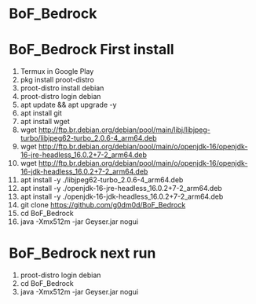 # BoF_Bedrock
# BoF_Bedrock First install
1. Termux in Google Play
2. pkg install proot-distro
3. proot-distro install debian 
4. proot-distro login debian
5. apt update && apt upgrade -y
6. apt install git
7. apt install wget
8. wget http://ftp.br.debian.org/debian/pool/main/libj/libjpeg-turbo/libjpeg62-turbo_2.0.6-4_arm64.deb
9. wget http://ftp.br.debian.org/debian/pool/main/o/openjdk-16/openjdk-16-jre-headless_16.0.2+7-2_arm64.deb
10. wget http://ftp.br.debian.org/debian/pool/main/o/openjdk-16/openjdk-16-jdk-headless_16.0.2+7-2_arm64.deb
11. apt install -y ./libjpeg62-turbo_2.0.6-4_arm64.deb
12. apt install -y ./openjdk-16-jre-headless_16.0.2+7-2_arm64.deb
13. apt install -y ./openjdk-16-jdk-headless_16.0.2+7-2_arm64.deb
14. git clone https://github.com/g0dm0d/BoF_Bedrock
15. cd BoF_Bedrock
16. java -Xmx512m -jar Geyser.jar nogui
# BoF_Bedrock next run
1. proot-distro login debian
2. cd BoF_Bedrock
3. java -Xmx512m -jar Geyser.jar nogui

